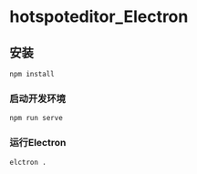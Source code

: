 # hotspoteditor_Electron

## 安装
```
npm install
```

### 启动开发环境
```
npm run serve
```

### 运行Electron
```
elctron .
```